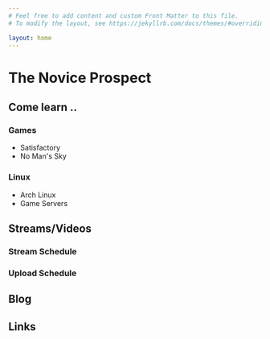 ```yaml
---
# Feel free to add content and custom Front Matter to this file.
# To modify the layout, see https://jekyllrb.com/docs/themes/#overriding-theme-defaults

layout: home
---
```


# The Novice Prospect

## Come learn ..

### Games

- Satisfactory
- No Man's Sky

### Linux

- Arch Linux
- Game Servers

## Streams/Videos

### Stream Schedule

### Upload Schedule

## Blog

## Links
